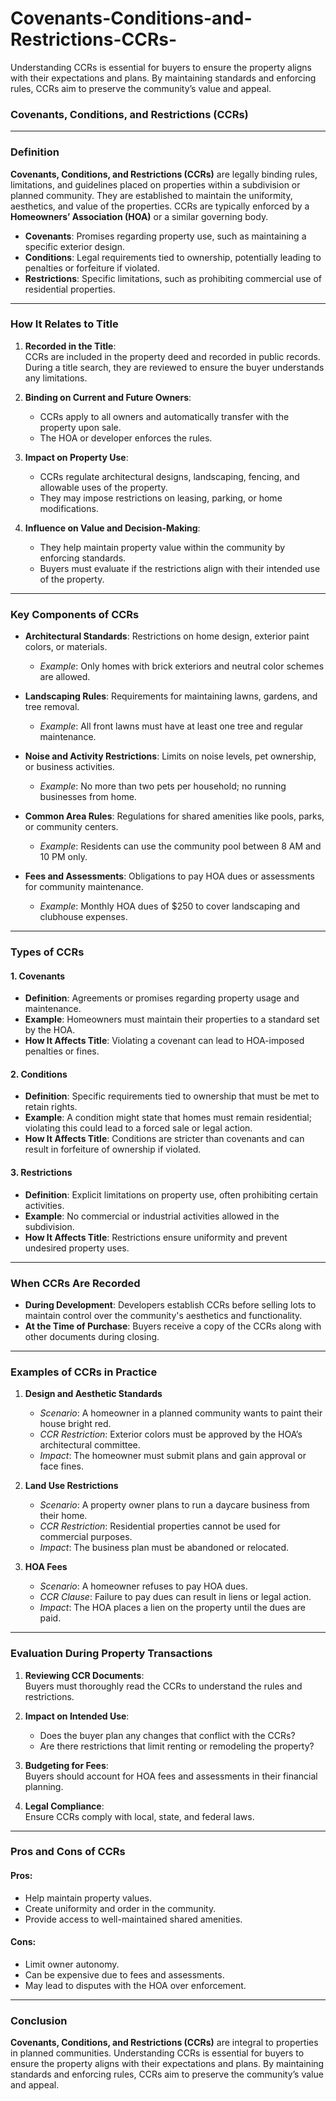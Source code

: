 # Covenants-Conditions-and-Restrictions-CCRs-
Understanding CCRs is essential for buyers to ensure the property aligns with their expectations and plans. By maintaining standards and enforcing rules, CCRs aim to preserve the community’s value and appeal.

### **Covenants, Conditions, and Restrictions (CCRs)**

---

### **Definition**  
**Covenants, Conditions, and Restrictions (CCRs)** are legally binding rules, limitations, and guidelines placed on properties within a subdivision or planned community. They are established to maintain the uniformity, aesthetics, and value of the properties. CCRs are typically enforced by a **Homeowners’ Association (HOA)** or a similar governing body.  

- **Covenants**: Promises regarding property use, such as maintaining a specific exterior design.  
- **Conditions**: Legal requirements tied to ownership, potentially leading to penalties or forfeiture if violated.  
- **Restrictions**: Specific limitations, such as prohibiting commercial use of residential properties.  

---

### **How It Relates to Title**  
1. **Recorded in the Title**:  
   CCRs are included in the property deed and recorded in public records. During a title search, they are reviewed to ensure the buyer understands any limitations.  

2. **Binding on Current and Future Owners**:  
   - CCRs apply to all owners and automatically transfer with the property upon sale.  
   - The HOA or developer enforces the rules.  

3. **Impact on Property Use**:  
   - CCRs regulate architectural designs, landscaping, fencing, and allowable uses of the property.  
   - They may impose restrictions on leasing, parking, or home modifications.  

4. **Influence on Value and Decision-Making**:  
   - They help maintain property value within the community by enforcing standards.  
   - Buyers must evaluate if the restrictions align with their intended use of the property.

---

### **Key Components of CCRs**  
- **Architectural Standards**: Restrictions on home design, exterior paint colors, or materials.  
  - *Example*: Only homes with brick exteriors and neutral color schemes are allowed.  

- **Landscaping Rules**: Requirements for maintaining lawns, gardens, and tree removal.  
  - *Example*: All front lawns must have at least one tree and regular maintenance.  

- **Noise and Activity Restrictions**: Limits on noise levels, pet ownership, or business activities.  
  - *Example*: No more than two pets per household; no running businesses from home.  

- **Common Area Rules**: Regulations for shared amenities like pools, parks, or community centers.  
  - *Example*: Residents can use the community pool between 8 AM and 10 PM only.  

- **Fees and Assessments**: Obligations to pay HOA dues or assessments for community maintenance.  
  - *Example*: Monthly HOA dues of $250 to cover landscaping and clubhouse expenses.

---

### **Types of CCRs**

#### **1. Covenants**  
- **Definition**: Agreements or promises regarding property usage and maintenance.  
- **Example**: Homeowners must maintain their properties to a standard set by the HOA.  
- **How It Affects Title**: Violating a covenant can lead to HOA-imposed penalties or fines.  

#### **2. Conditions**  
- **Definition**: Specific requirements tied to ownership that must be met to retain rights.  
- **Example**: A condition might state that homes must remain residential; violating this could lead to a forced sale or legal action.  
- **How It Affects Title**: Conditions are stricter than covenants and can result in forfeiture of ownership if violated.  

#### **3. Restrictions**  
- **Definition**: Explicit limitations on property use, often prohibiting certain activities.  
- **Example**: No commercial or industrial activities allowed in the subdivision.  
- **How It Affects Title**: Restrictions ensure uniformity and prevent undesired property uses.

---

### **When CCRs Are Recorded**  
- **During Development**: Developers establish CCRs before selling lots to maintain control over the community's aesthetics and functionality.  
- **At the Time of Purchase**: Buyers receive a copy of the CCRs along with other documents during closing.  

---

### **Examples of CCRs in Practice**

1. **Design and Aesthetic Standards**  
   - *Scenario*: A homeowner in a planned community wants to paint their house bright red.  
   - *CCR Restriction*: Exterior colors must be approved by the HOA’s architectural committee.  
   - *Impact*: The homeowner must submit plans and gain approval or face fines.

2. **Land Use Restrictions**  
   - *Scenario*: A property owner plans to run a daycare business from their home.  
   - *CCR Restriction*: Residential properties cannot be used for commercial purposes.  
   - *Impact*: The business plan must be abandoned or relocated.  

3. **HOA Fees**  
   - *Scenario*: A homeowner refuses to pay HOA dues.  
   - *CCR Clause*: Failure to pay dues can result in liens or legal action.  
   - *Impact*: The HOA places a lien on the property until the dues are paid.  

---

### **Evaluation During Property Transactions**  
1. **Reviewing CCR Documents**:  
   Buyers must thoroughly read the CCRs to understand the rules and restrictions.  

2. **Impact on Intended Use**:  
   - Does the buyer plan any changes that conflict with the CCRs?  
   - Are there restrictions that limit renting or remodeling the property?  

3. **Budgeting for Fees**:  
   Buyers should account for HOA fees and assessments in their financial planning.  

4. **Legal Compliance**:  
   Ensure CCRs comply with local, state, and federal laws.  

---

### **Pros and Cons of CCRs**

#### **Pros**:  
- Help maintain property values.  
- Create uniformity and order in the community.  
- Provide access to well-maintained shared amenities.  

#### **Cons**:  
- Limit owner autonomy.  
- Can be expensive due to fees and assessments.  
- May lead to disputes with the HOA over enforcement.  

---

### **Conclusion**  
**Covenants, Conditions, and Restrictions (CCRs)** are integral to properties in planned communities. Understanding CCRs is essential for buyers to ensure the property aligns with their expectations and plans. By maintaining standards and enforcing rules, CCRs aim to preserve the community’s value and appeal.
